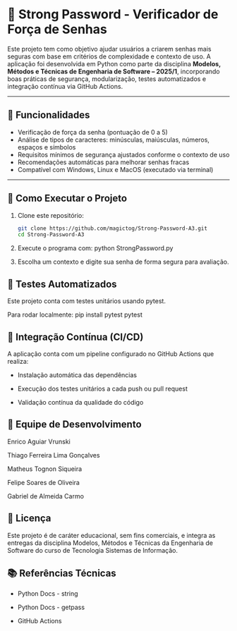 # 🔐 Strong Password - Verificador de Força de Senhas

Este projeto tem como objetivo ajudar usuários a criarem senhas mais seguras com base em critérios de complexidade e contexto de uso. A aplicação foi desenvolvida em Python como parte da disciplina **Modelos, Métodos e Técnicas de Engenharia de Software – 2025/1**, incorporando boas práticas de segurança, modularização, testes automatizados e integração contínua via GitHub Actions.

---

## 📌 Funcionalidades

- Verificação de força da senha (pontuação de 0 a 5)
- Análise de tipos de caracteres: minúsculas, maiúsculas, números, espaços e símbolos
- Requisitos mínimos de segurança ajustados conforme o contexto de uso
- Recomendações automáticas para melhorar senhas fracas
- Compatível com Windows, Linux e MacOS (executado via terminal)

---

## 🚀 Como Executar o Projeto

1. Clone este repositório:
   ```bash
   git clone https://github.com/magictog/Strong-Password-A3.git
   cd Strong-Password-A3

2. Execute o programa com:
    python StrongPassword.py

3. Escolha um contexto e digite sua senha de forma segura para avaliação.

## 🧪 Testes Automatizados
Este projeto conta com testes unitários usando pytest.

Para rodar localmente:
    pip install pytest
    pytest

## 🔁 Integração Contínua (CI/CD)
A aplicação conta com um pipeline configurado no GitHub Actions que realiza:

- Instalação automática das dependências

- Execução dos testes unitários a cada push ou pull request

- Validação contínua da qualidade do código

## 👥 Equipe de Desenvolvimento
Enrico Aguiar Vrunski

Thiago Ferreira Lima Gonçalves

Matheus Tognon Siqueira

Felipe Soares de Oliveira

Gabriel de Almeida Carmo

## 📄 Licença
Este projeto é de caráter educacional, sem fins comerciais, e integra as entregas da disciplina Modelos, Métodos e Técnicas da Engenharia de Software do curso de Tecnologia Sistemas de Informação.

## 📚 Referências Técnicas
- Python Docs - string

- Python Docs - getpass

- GitHub Actions








